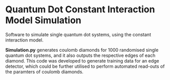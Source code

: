 # Quantum Dot Constant Interaction Model Simulation
Software to simulate single quantum dot systems, using the constant interaction model.

**Simulation.py** generates coulomb diamonds for 1000 randomised single quantum dot systems, and it also outputs the respective edges of each diamond. 
This code was developed to generate training data for an edge detector, which could be further utilised to perform automated read-outs of the paramters of coulomb diamonds.

